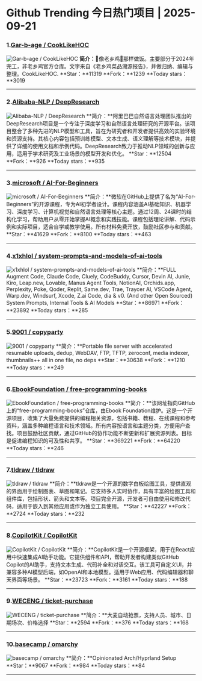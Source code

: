 # Github Trending 今日热门项目 | 2025-09-21
### 1.[Gar-b-age / CookLikeHOC](https://github.com/Gar-b-age/CookLikeHOC)

![Gar-b-age / CookLikeHOC](https://opengraph.githubassets.com/ac5d7da1ddf58dfc19db46eac431cdb66009e9ea8bc67131cf9944115d9ab082/Gar-b-age/CookLikeHOC)
**简介：**🥢像老乡鸡🐔那样做饭。主要部分于2024年完工，非老乡鸡官方仓库。文字来自《老乡鸡菜品溯源报告》，并做归纳、编辑与整理。CookLikeHOC.
**Star：**11319
**Fork：**1239
**Today stars：**3019

---

### 2.[Alibaba-NLP / DeepResearch](https://github.com/Alibaba-NLP/DeepResearch)

![Alibaba-NLP / DeepResearch](https://opengraph.githubassets.com/1e58cf03d4468c4cd7381c4c29b6b66cee4dd2c680c7669f1d5c1d79346b10fb/Alibaba-NLP/DeepResearch)
**简介：**阿里巴巴自然语言处理团队推出的DeepResearch项目是一个专注于深度学习和自然语言处理研究的开源平台。该项目整合了多种先进的NLP模型和工具，旨在为研究者和开发者提供高效的实验环境和资源支持。其核心内容包括预训练模型、文本生成、语义理解等技术模块，并提供了详细的使用文档和示例代码。DeepResearch致力于推动NLP领域的创新与应用，适用于学术研究及工业场景的模型开发和优化。
**Star：**12504
**Fork：**926
**Today stars：**935

---

### 3.[microsoft / AI-For-Beginners](https://github.com/microsoft/AI-For-Beginners)

![microsoft / AI-For-Beginners](https://repository-images.githubusercontent.com/344190478/ff93f741-7b50-4bed-af79-e66bf033e9a4)
**简介：**微软在GitHub上提供了名为“AI-For-Beginners”的开源课程，专为AI初学者设计。课程内容涵盖AI基础知识、机器学习、深度学习、计算机视觉和自然语言处理等核心主题。通过12周、24课时的结构化学习，帮助用户从零开始掌握AI概念和实践技能。课程包括理论讲解、代码示例和实际项目，适合自学或教学使用。所有材料免费开放，鼓励社区参与和贡献。
**Star：**41629
**Fork：**8100
**Today stars：**463

---

### 4.[x1xhlol / system-prompts-and-models-of-ai-tools](https://github.com/x1xhlol/system-prompts-and-models-of-ai-tools)

![x1xhlol / system-prompts-and-models-of-ai-tools](https://opengraph.githubassets.com/a0830d14c8d36dc65d7d25dc26f14699464086136fc89fe7976f50af28c3277b/x1xhlol/system-prompts-and-models-of-ai-tools)
**简介：**FULL Augment Code, Claude Code, Cluely, CodeBuddy, Cursor, Devin AI, Junie, Kiro, Leap.new, Lovable, Manus Agent Tools, NotionAI, Orchids.app, Perplexity, Poke, Qoder, Replit, Same.dev, Trae, Traycer AI, VSCode Agent, Warp.dev, Windsurf, Xcode, Z.ai Code, dia & v0. (And other Open Sourced) System Prompts, Internal Tools & AI Models
**Star：**86971
**Fork：**23892
**Today stars：**285

---

### 5.[9001 / copyparty](https://github.com/9001/copyparty)

![9001 / copyparty](https://repository-images.githubusercontent.com/188700274/42754d5b-fa34-45dd-9030-6ff0c16036be)
**简介：**Portable file server with accelerated resumable uploads, dedup, WebDAV, FTP, TFTP, zeroconf, media indexer, thumbnails++ all in one file, no deps
**Star：**30638
**Fork：**1210
**Today stars：**249

---

### 6.[EbookFoundation / free-programming-books](https://github.com/EbookFoundation/free-programming-books)

![EbookFoundation / free-programming-books](https://opengraph.githubassets.com/73293ec795489494e8c649065d3699ad81708ff0f987d7bc39b75f4e7ba7ff9b/EbookFoundation/free-programming-books)
**简介：**该网址指向GitHub上的“free-programming-books”仓库，由Ebook Foundation维护。这是一个开源项目，收集了大量免费提供的编程相关资源，包括书籍、教程、在线课程和参考资料，涵盖多种编程语言和技术领域。所有内容按语言和主题分类，方便用户查找。项目鼓励社区贡献，通过GitHub的协作功能不断更新和扩展资源列表。目标是促进编程知识的可及性和共享。
**Star：**369221
**Fork：**64220
**Today stars：**246

---

### 7.[tldraw / tldraw](https://github.com/tldraw/tldraw)

![tldraw / tldraw](https://repository-images.githubusercontent.com/365739812/92710d91-3a08-41f4-8aaf-1037d299bd2d)
**简介：**tldraw是一个开源的数字白板绘图工具，提供直观的界面用于绘制图表、草图和笔记。它支持多人实时协作，具有丰富的绘图工具和组件库，包括形状、箭头和文本等。项目完全开源，开发者可自由使用和修改代码，适用于嵌入到其他应用或作为独立工具使用。
**Star：**42227
**Fork：**2724
**Today stars：**232

---

### 8.[CopilotKit / CopilotKit](https://github.com/CopilotKit/CopilotKit)

![CopilotKit / CopilotKit](https://repository-images.githubusercontent.com/655515393/8e066b07-e1b9-42d1-9d8a-31e1d6375d3b)
**简介：**CopilotKit是一个开源框架，用于在React应用中快速集成AI助手功能。它提供组件和API，帮助开发者构建类似GitHub Copilot的AI助手，支持文本生成、代码补全和对话交互。该工具可自定义UI，并兼容多种AI模型后端，如OpenAI和本地模型。适用于Web应用、代码编辑器和聊天界面等场景。
**Star：**23723
**Fork：**3161
**Today stars：**188

---

### 9.[WECENG / ticket-purchase](https://github.com/WECENG/ticket-purchase)

![WECENG / ticket-purchase](https://opengraph.githubassets.com/1a3bd2a6c9d828e62bb4f243c13cd8ad16c6ca934a048d68356a2d7d5b9353b7/WECENG/ticket-purchase)
**简介：**大麦自动抢票，支持人员、城市、日期场次、价格选择
**Star：**2594
**Fork：**376
**Today stars：**168

---

### 10.[basecamp / omarchy](https://github.com/basecamp/omarchy)

![basecamp / omarchy](https://opengraph.githubassets.com/150f0d08ba99f72287d22ce2c8bbb06608559f7e2fcf28c25cac493aa91b4bcc/basecamp/omarchy)
**简介：**Opinionated Arch/Hyprland Setup
**Star：**9067
**Fork：**984
**Today stars：**84

---

